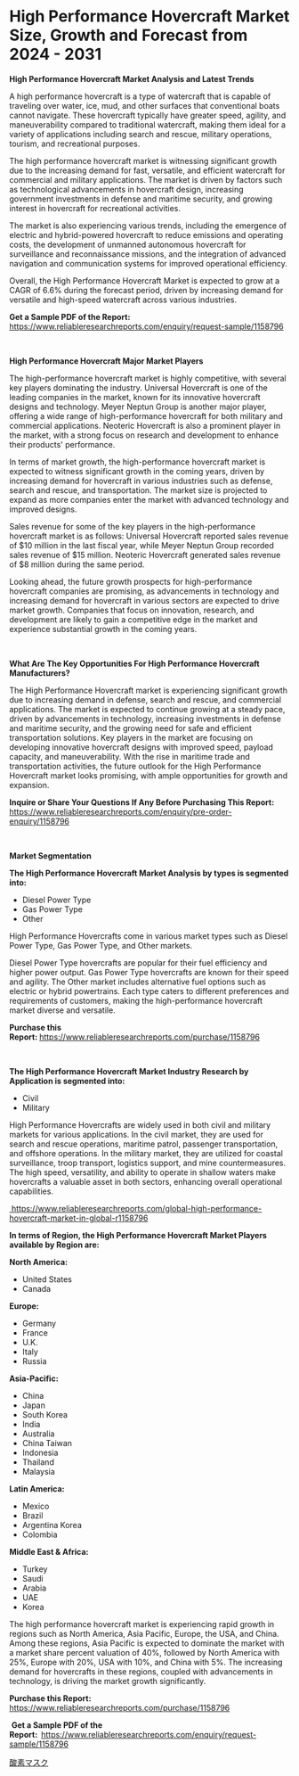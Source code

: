 <p><h1>High Performance Hovercraft Market Size, Growth and Forecast from 2024 - 2031</h1></p><p><strong>High Performance Hovercraft Market Analysis and Latest Trends</strong></p>
<p><p>A high performance hovercraft is a type of watercraft that is capable of traveling over water, ice, mud, and other surfaces that conventional boats cannot navigate. These hovercraft typically have greater speed, agility, and maneuverability compared to traditional watercraft, making them ideal for a variety of applications including search and rescue, military operations, tourism, and recreational purposes.</p><p>The high performance hovercraft market is witnessing significant growth due to the increasing demand for fast, versatile, and efficient watercraft for commercial and military applications. The market is driven by factors such as technological advancements in hovercraft design, increasing government investments in defense and maritime security, and growing interest in hovercraft for recreational activities.</p><p>The market is also experiencing various trends, including the emergence of electric and hybrid-powered hovercraft to reduce emissions and operating costs, the development of unmanned autonomous hovercraft for surveillance and reconnaissance missions, and the integration of advanced navigation and communication systems for improved operational efficiency.</p><p>Overall, the High Performance Hovercraft Market is expected to grow at a CAGR of 6.6% during the forecast period, driven by increasing demand for versatile and high-speed watercraft across various industries.</p></p>
<p><strong>Get a Sample PDF of the Report:&nbsp;</strong> <a href="https://www.reliableresearchreports.com/enquiry/request-sample/1158796">https://www.reliableresearchreports.com/enquiry/request-sample/1158796</a></p>
<p>&nbsp;</p>
<p><strong>High Performance Hovercraft Major Market Players</strong></p>
<p><p>The high-performance hovercraft market is highly competitive, with several key players dominating the industry. Universal Hovercraft is one of the leading companies in the market, known for its innovative hovercraft designs and technology. Meyer Neptun Group is another major player, offering a wide range of high-performance hovercraft for both military and commercial applications. Neoteric Hovercraft is also a prominent player in the market, with a strong focus on research and development to enhance their products' performance.</p><p>In terms of market growth, the high-performance hovercraft market is expected to witness significant growth in the coming years, driven by increasing demand for hovercraft in various industries such as defense, search and rescue, and transportation. The market size is projected to expand as more companies enter the market with advanced technology and improved designs.</p><p>Sales revenue for some of the key players in the high-performance hovercraft market is as follows: Universal Hovercraft reported sales revenue of $10 million in the last fiscal year, while Meyer Neptun Group recorded sales revenue of $15 million. Neoteric Hovercraft generated sales revenue of $8 million during the same period.</p><p>Looking ahead, the future growth prospects for high-performance hovercraft companies are promising, as advancements in technology and increasing demand for hovercraft in various sectors are expected to drive market growth. Companies that focus on innovation, research, and development are likely to gain a competitive edge in the market and experience substantial growth in the coming years.</p></p>
<p>&nbsp;</p>
<p><strong>What Are The Key Opportunities For High Performance Hovercraft Manufacturers?</strong></p>
<p><p>The High Performance Hovercraft market is experiencing significant growth due to increasing demand in defense, search and rescue, and commercial applications. The market is expected to continue growing at a steady pace, driven by advancements in technology, increasing investments in defense and maritime security, and the growing need for safe and efficient transportation solutions. Key players in the market are focusing on developing innovative hovercraft designs with improved speed, payload capacity, and maneuverability. With the rise in maritime trade and transportation activities, the future outlook for the High Performance Hovercraft market looks promising, with ample opportunities for growth and expansion.</p></p>
<p><strong>Inquire or Share Your Questions If Any Before Purchasing This Report:</strong> <a href="https://www.reliableresearchreports.com/enquiry/pre-order-enquiry/1158796">https://www.reliableresearchreports.com/enquiry/pre-order-enquiry/1158796</a></p>
<p>&nbsp;</p>
<p><strong>Market Segmentation</strong></p>
<p><strong>The High Performance Hovercraft Market Analysis by types is segmented into:</strong></p>
<p><ul><li>Diesel Power Type</li><li>Gas Power Type</li><li>Other</li></ul></p>
<p><p>High Performance Hovercrafts come in various market types such as Diesel Power Type, Gas Power Type, and Other markets. </p><p>Diesel Power Type hovercrafts are popular for their fuel efficiency and higher power output. Gas Power Type hovercrafts are known for their speed and agility. The Other market includes alternative fuel options such as electric or hybrid powertrains. Each type caters to different preferences and requirements of customers, making the high-performance hovercraft market diverse and versatile.</p></p>
<p><strong>Purchase this Report:&nbsp;</strong><a href="https://www.reliableresearchreports.com/purchase/1158796">https://www.reliableresearchreports.com/purchase/1158796</a></p>
<p>&nbsp;</p>
<p><strong>The High Performance Hovercraft Market Industry Research by Application is segmented into:</strong></p>
<p><ul><li>Civil</li><li>Military</li></ul></p>
<p><p>High Performance Hovercrafts are widely used in both civil and military markets for various applications. In the civil market, they are used for search and rescue operations, maritime patrol, passenger transportation, and offshore operations. In the military market, they are utilized for coastal surveillance, troop transport, logistics support, and mine countermeasures. The high speed, versatility, and ability to operate in shallow waters make hovercrafts a valuable asset in both sectors, enhancing overall operational capabilities.</p></p>
<p><a href="https://www.reliableresearchreports.com/global-high-performance-hovercraft-market-in-global-r1158796">&nbsp;https://www.reliableresearchreports.com/global-high-performance-hovercraft-market-in-global-r1158796</a></p>
<p><strong>In terms of Region, the High Performance Hovercraft Market Players available by Region are:</strong></p>
<p>
    <p> <strong> North America: </strong>
        <ul>
            <li>United States</li>
            <li>Canada</li>
        </ul>
        </p> 
    <p> <strong> Europe: </strong>
        <ul>
            <li>Germany</li>
            <li>France</li>
            <li>U.K.</li>
            <li>Italy</li>
            <li>Russia</li>
        </ul>
        </p> 
    <p> <strong> Asia-Pacific: </strong>
        <ul>
            <li>China</li>
            <li>Japan</li>
            <li>South Korea</li>
            <li>India</li>
            <li>Australia</li>
            <li>China Taiwan</li>
            <li>Indonesia</li>
            <li>Thailand</li>
            <li>Malaysia</li>
        </ul>
        </p> 
    <p> <strong> Latin America: </strong>
        <ul>
            <li>Mexico</li>
            <li>Brazil</li>
            <li>Argentina Korea</li>
            <li>Colombia</li>
        </ul>
        </p> 
    <p> <strong> Middle East & Africa: </strong>
        <ul>
            <li>Turkey</li>
            <li>Saudi</li>
            <li>Arabia</li>
            <li>UAE</li>
            <li>Korea</li>
        </ul>
    </p>
    </p>
<p><p>The high performance hovercraft market is experiencing rapid growth in regions such as North America, Asia Pacific, Europe, the USA, and China. Among these regions, Asia Pacific is expected to dominate the market with a market share percent valuation of 40%, followed by North America with 25%, Europe with 20%, USA with 10%, and China with 5%. The increasing demand for hovercrafts in these regions, coupled with advancements in technology, is driving the market growth significantly.</p></p>
<p><strong>Purchase this Report: </strong><a href="https://www.reliableresearchreports.com/purchase/1158796">https://www.reliableresearchreports.com/purchase/1158796</a></p>
<p>&nbsp;<strong>Get a Sample PDF of the Report:&nbsp;&nbsp;</strong><a href="https://www.reliableresearchreports.com/enquiry/request-sample/1158796">https://www.reliableresearchreports.com/enquiry/request-sample/1158796</a></p>
<p><strong></strong></p>
<p><p><a href="https://github.com/oqoeusbvpadwjs08/Market-Research-Report-List-2/blob/main/874363288437.md">酸素マスク</a></p></p>